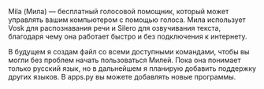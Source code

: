 Mila (Мила) — бесплатный голосовой помощник, который может управлять вашим компьютером с помощью голоса.
Мила использует Vosk для распознавания речи и Silero для озвучивания текста, благодаря чему она работает быстро и без подключения к интернету.

В будущем я создам файл со всеми доступными командами, чтобы вы могли без проблем начать пользоваться Милей.
Пока она понимает только русский язык, но в дальнейшем я планирую добавить поддержку других языков.
В apps.py вы можете добавлять новые программы.

